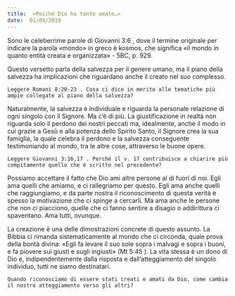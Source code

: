 ```yaml
---
title:  «Poiché Dio ha tanto amato…»
date:  01/09/2019
---
```


Sono le celeberrime parole di Giovanni 3:6 , dove il termine originale per indicare la parola «mondo» in greco è kosmos, che significa «il mondo in quanto entità creata e organizzata» - 5BC, p. 929.

Questo versetto parla della salvezza per il genere umano, ma il piano della salvezza ha implicazioni che riguardano anche il creato nel suo complesso.

`Leggere Romani 8:20-23 . Cosa ci dice in merito alle tematiche più ampie collegate al piano della salvezza?`

Naturalmente, la salvezza è individuale e riguarda la personale relazione di ogni singolo con il Signore. Ma c’è di più. La giustificazione in realtà non riguarda solo il perdono dei nostri peccati ma, idealmente, anche il modo in cui grazie a Gesù e alla potenza dello Spirito Santo, il Signore crea la sua famiglia, la quale celebra il perdono e la salvezza conseguente testimoniando al mondo, tra le altre cose, attraverso le buone opere.

`Leggere Giovanni 3:16,17 . Perché il v. 17 contribuisce a chiarire più compitamente quello che è scritto nel precedente?`

Possiamo accettare il fatto che Dio ami altre persone al di fuori di noi. Egli ama quelli che amiamo, e ci rallegriamo per questo. Egli ama anche quelli che raggiungiamo, e da parte nostra il riconoscimento di questa verità è spesso la motivazione che ci spinge a cercarli. Ma ama anche le persone che non ci piacciono, quelle che ci fanno sentire a disagio o addirittura ci spaventano. Ama tutti, ovunque.

La creazione è una delle dimostrazioni concrete di questo assunto. La Bibbia ci rimanda sistematicamente al mondo che ci circonda, quale prova della bontà divina: «Egli fa levare il suo sole sopra i malvagi e sopra i buoni, e fa piovere sui giusti e sugli ingiusti» (Mt 5:45 ). La vita stessa è un dono di Dio e, indipendentemente dalla risposta e dall’atteggiamento del singolo individuo, tutti ne siamo destinatari.

`Quando riconosciamo di essere stati creati e amati da Dio, come cambia il nostro atteggiamento verso gli altri?`